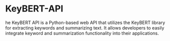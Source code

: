 # KeyBERT-API
he KeyBERT API is a Python-based web API that utilizes the KeyBERT library for extracting keywords and summarizing text. It allows developers to easily integrate keyword and summarization functionality into their applications.
